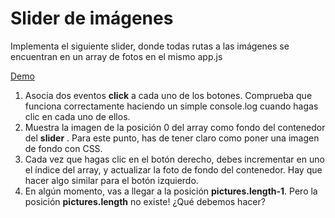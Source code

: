 # Slider de imágenes

Implementa el siguiente slider, donde todas rutas a las imágenes se encuentran en un array de fotos en el mismo app.js

[Demo](https://js-beginners.github.io/background-image-slider-project/)

1. Asocia dos eventos __click__ a cada uno de los botones. Comprueba que funciona correctamente haciendo un simple console.log cuando hagas clic en cada uno de ellos.
2. Muestra la imagen de la posición 0 del array como fondo del contenedor del __slider__ . Para este punto, has de tener claro como poner una imagen de fondo con CSS.
3. Cada vez que hagas clic en el botón derecho, debes incrementar en uno el índice del array, y actualizar la foto de fondo del contenedor. Hay que hacer algo similar para el botón izquierdo.
4. En algún momento, vas a llegar a la posición **pictures.length-1**. Pero la posición  **pictures.length** no existe! ¿Qué debemos hacer?
